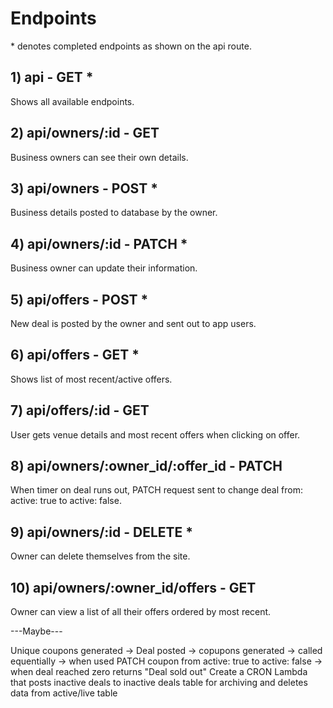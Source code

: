 # Endpoints

\* denotes completed endpoints as shown on the api route.

## 1) api - GET \*

Shows all available endpoints.

## 2) api/owners/:id - GET

Business owners can see their own details.

## 3) api/owners - POST \*

Business details posted to database by the owner.

## 4) api/owners/:id - PATCH \*

Business owner can update their information.

## 5) api/offers - POST \*

New deal is posted by the owner and sent out to app users.

## 6) api/offers - GET \*

Shows list of most recent/active offers.

## 7) api/offers/:id - GET

User gets venue details and most recent offers when clicking on offer.

## 8) api/owners/:owner_id/:offer_id - PATCH

When timer on deal runs out, PATCH request sent to change deal from: active: true to active: false.

## 9) api/owners/:id - DELETE \*

Owner can delete themselves from the site.

## 10) api/owners/:owner_id/offers - GET

Owner can view a list of all their offers ordered by most recent.

---Maybe---

Unique coupons generated -> Deal posted -> copupons generated -> called equentially -> when used PATCH coupon from active: true to active: false -> when deal reached zero returns "Deal sold out"
Create a CRON Lambda that posts inactive deals to inactive deals table for archiving and deletes data from active/live table
